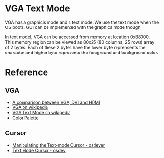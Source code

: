 # VGA Text Mode
VGA has a graphicis mode and a text mode. We use the text mode when the OS boots. GUI can be implemented with the graphics mode though.

In text model, VGA can be accessed from memory at location 0xB8000. This memory region can be viewed as 80x25 (80 columns, 25 rows) array of 2 bytes. Each of these 2 bytes have the lower byte reprensents the character and higher byte represents the foreground and background color.

# Reference
## VGA
- [A comparison between VGA, DVI and HDMI](https://monopricesupport.kayako.com/article/124-what-is-the-difference-between-dvi-hdmi-and-vga)
- [VGA on wikipedia](https://en.wikipedia.org/wiki/Video_Graphics_Array)
- [VGA Text Mode on wikipedia](https://en.wikipedia.org/wiki/VGA_text_mode)
- [Color Palette](https://en.wikipedia.org/wiki/List_of_8-bit_computer_hardware_graphics#4-bit_RGBI_palettes)

## Cursor
- [Manipulating the Text-mode Cursor - osdever](http://www.osdever.net/FreeVGA/vga/textcur.htm)
- [Text Mode Cursor - osdev](https://wiki.osdev.org/Text_Mode_Cursor#Moving_the_Cursor)
